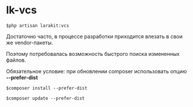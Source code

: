 # lk-vcs
~~~
$php artisan larakit:vcs
~~~
Достаточно часто, в процессе разработки приходится влезать в свои же vendor-пакеты. 

Поэтому потребовалась возможность быстрого поиска измененных файлов.

Обязательное условие: при обновлении composer использовать опцию **--prefer-dist**
~~~
$composer install --prefer-dist
~~~
~~~
$composer update --prefer-dist
~~~
